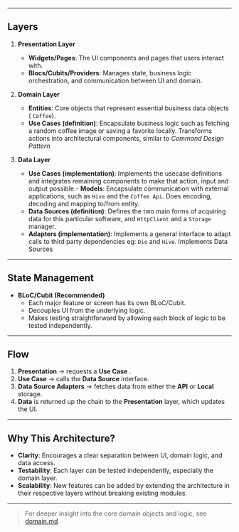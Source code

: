 
---

## Layers

1. **Presentation Layer**  
   - **Widgets/Pages**: The UI components and pages that users interact with.  
   - **Blocs/Cubits/Providers**: Manages state, business logic orchestration, and communication between UI and domain.

2. **Domain Layer**  
   - **Entities**: Core objects that represent essential business data objects ( `Coffee`).  
   - **Use Cases (definition)**: Encapsulate business logic such as fetching a random coffee image or saving a favorite locally. Transforms actions into architectural components, similar to *Command Design Pattern*

3. **Data Layer**  
   - **Use Cases (implementation)**: Implements the usecase definitions and integrates remaining components to make that action, input and output possible.- **Models**: Encapsulate communication with external applications, such as `Hive` and the `Coffee Api`. Does encoding, decoding and mapping to/from entity.
   - **Data Sources (definition)**: Defines the two main forms of acquiring data for this particular software, and `HttpClient` and a `Storage` manager.  
   - **Adapters (implementation)**: Implements a general interface to adapt calls to third party dependencies eg: `Dio` and `Hive`. Implements Data Sources  

---

## State Management

- **BLoC/Cubit (Recommended)**  
  - Each major feature or screen has its own BLoC/Cubit.  
  - Decouples UI from the underlying logic.  
  - Makes testing straightforward by allowing each block of logic to be tested independently.

---

## Flow

1. **Presentation** -> requests a **Use Case** .  
2. **Use Case** -> calls the **Data Source** interface.  
3. **Data Source Adapters** -> fetches data from either the **API** or **Local** storage.  
4. **Data** is returned up the chain to the **Presentation** layer, which updates the UI.

---

## Why This Architecture?

- **Clarity**: Encourages a clear separation between UI, domain logic, and data access.  
- **Testability**: Each layer can be tested independently, especially the domain layer.  
- **Scalability**: New features can be added by extending the architecture in their respective layers without breaking existing modules.

---

> For deeper insight into the core domain objects and logic, see [domain.md](./domain/domain.md).
